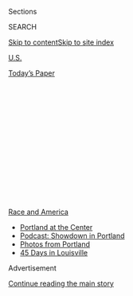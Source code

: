 <div id="app">

<div>

<div>

<div>

<div class="NYTAppHideMasthead css-1q2w90k e1suatyy0">

<div class="section css-ui9rw0 e1suatyy2">

<div class="css-eph4ug er09x8g0">

<div class="css-6n7j50">

</div>

<span class="css-1dv1kvn">Sections</span>

<div class="css-10488qs">

<span class="css-1dv1kvn">SEARCH</span>

</div>

[Skip to content](#site-content)[Skip to site
index](#site-index)

</div>

<div id="masthead-section-label" class="css-1wr3we4 eaxe0e00">

[U.S.](https://www.nytimes3xbfgragh.onion/section/us)

</div>

<div class="css-10698na e1huz5gh0">

</div>

</div>

<div id="masthead-bar-one" class="section hasLinks css-15hmgas e1csuq9d3">

<div class="css-uqyvli e1csuq9d0">

</div>

<div class="css-1uqjmks e1csuq9d1">

</div>

<div class="css-9e9ivx">

[](https://myaccount.nytimes3xbfgragh.onion/auth/login?response_type=cookie&client_id=vi)

</div>

<div class="css-1bvtpon e1csuq9d2">

[Today’s
Paper](https://www.nytimes3xbfgragh.onion/section/todayspaper)

</div>

</div>

</div>

</div>

<div data-aria-hidden="false">

<div id="site-content" data-role="main">

<div>

<div class="css-1aor85t" style="opacity:0.000000001;z-index:-1;visibility:hidden">

<div class="css-1hqnpie">

<div class="css-epjblv">

<span class="css-17xtcya">[U.S.](/section/us)</span><span class="css-x15j1o">|</span><span class="css-fwqvlz">Federal
Agents Push Into Portland Streets, Stretching Limits of Their
Authority</span>

</div>

<div class="css-k008qs">

<div class="css-1iwv8en">

<span class="css-18z7m18"></span>

<div>

</div>

</div>

<span class="css-1n6z4y">https://nyti.ms/2WWSN86</span>

<div class="css-1705lsu">

<div class="css-4xjgmj">

<div class="css-4skfbu" data-role="toolbar" data-aria-label="Social Media Share buttons, Save button, and Comments Panel with current comment count" data-testid="share-tools">

  - 
  - 
  - 
  - 
    
    <div class="css-6n7j50">
    
    </div>

  - 

</div>

</div>

</div>

</div>

</div>

</div>

<div id="NYT_TOP_BANNER_REGION" class="css-13pd83m">

<div>

<div id="styln-prism-menu-1590763508878" class="section interactive-content interactive-size-medium css-1edisqu">

<div class="css-17ih8de interactive-body">

<div id="scroll-container" class="css-1gj85ro">

[<span class="styln-title-wrap"><span class="css-1pje3qr">Race
and</span><span class="css-1pje3qr">
America</span></span>](https://www.nytimes3xbfgragh.onion/news-event/george-floyd-protests-minneapolis-new-york-los-angeles?action=click&pgtype=Article&state=default&module=styln-george-floyd&region=TOP_BANNER&context=storylines_menu)

  - [Portland at the
    Center](https://www.nytimes3xbfgragh.onion/2020/07/24/us/portland-oregon-protests-white-race.html?action=click&pgtype=Article&state=default&module=styln-george-floyd&region=TOP_BANNER&context=storylines_menu)
  - [Podcast: Showdown in
    Portland](https://www.nytimes3xbfgragh.onion/2020/07/23/podcasts/the-daily/portland-protests.html?action=click&pgtype=Article&state=default&module=styln-george-floyd&region=TOP_BANNER&context=storylines_menu)
  - [Photos from
    Portland](https://www.nytimes3xbfgragh.onion/2020/07/21/us/portland-photos-protests.html?action=click&pgtype=Article&state=default&module=styln-george-floyd&region=TOP_BANNER&context=storylines_menu)
  - [45 Days in
    Louisville](https://www.nytimes3xbfgragh.onion/interactive/2020/07/16/us/black-lives-matter-protests-louisville-breonna-taylor.html?action=click&pgtype=Article&state=default&module=styln-george-floyd&region=TOP_BANNER&context=storylines_menu)

</div>

</div>

</div>

</div>

</div>

<div id="top-wrapper" class="css-1sy8kpn">

<div id="top-slug" class="css-l9onyx">

Advertisement

</div>

[Continue reading the main
story](#after-top)

<div class="ad top-wrapper" style="text-align:center;height:100%;display:block;min-height:250px">

<div id="top" class="place-ad" data-position="top" data-size-key="top">

</div>

</div>

<div id="after-top">

</div>

</div>

<div>

<div id="sponsor-wrapper" class="css-1hyfx7x">

<div id="sponsor-slug" class="css-19vbshk">

Supported by

</div>

[Continue reading the main
story](#after-sponsor)

<div id="sponsor" class="ad sponsor-wrapper" style="text-align:center;height:100%;display:block">

</div>

<div id="after-sponsor">

</div>

</div>

<div class="css-186x18t">

</div>

<div class="css-1vkm6nb ehdk2mb0">

# Federal Agents Push Into Portland Streets, Stretching Limits of Their Authority

</div>

Federal agents are venturing blocks from the buildings they were sent to
protect. Oregon officials say they are illegally taking on the role of
riot police.

![<span class="css-16f3y1r e13ogyst0">Peaceful protests were already
happening for weeks when federal officers arrived on July 4. Our video
shows how President Trump’s deployment ignited
chaos.</span><span class="css-cch8ym"><span class="css-1dv1kvn">Credit</span><span class="css-cnj6d5 e1z0qqy90" itemprop="copyrightHolder"><span class="css-1ly73wi e1tej78p0">Credit...</span><span>Photo
by Caitlin Ochs/Reuters, Illustration by The New York
Times</span></span></span>](https://static01.graylady3jvrrxbe.onion/images/2020/07/17/autossell/portland-v1-2/portland-v1-2-videoSixteenByNineJumbo1600.jpg)

<div class="css-18e8msd">

<div class="css-vp77d3 epjyd6m0">

<div class="css-1baulvz">

By [<span class="css-1baulvz" itemprop="name">Mike
Baker</span>](https://www.nytimes3xbfgragh.onion/by/mike-baker),
[<span class="css-1baulvz" itemprop="name">Thomas
Fuller</span>](https://www.nytimes3xbfgragh.onion/by/thomas-fuller) and
<span class="css-1baulvz last-byline" itemprop="name">Sergio
Olmos</span>

</div>

</div>

  - 
    
    <div class="css-ld3wwf e16638kd2">
    
    July 25, 2020Updated <span class="css-epvm6">5:59 p.m.
    ET</span>
    
    </div>

  - 
    
    <div class="css-4xjgmj">
    
    <div class="css-pvvomx" data-role="toolbar" data-aria-label="Social Media Share buttons, Save button, and Comments Panel with current comment count" data-testid="share-tools">
    
      - 
      - 
      - 
      - 
        
        <div class="css-6n7j50">
        
        </div>
    
      - 
    
    </div>
    
    </div>

</div>

</div>

<div class="section meteredContent css-1r7ky0e" name="articleBody" itemprop="articleBody">

<div class="css-1fanzo5 StoryBodyCompanionColumn">

<div class="css-53u6y8">

PORTLAND, Ore. — After flooding the streets around the federal
courthouse in Portland with tear gas during Friday’s early morning
hours, dozens of federal officers in camouflage and tactical gear stood
in formation around the front of the building.

Then, as one protester blared a soundtrack of “The Imperial March,” the
officers started advancing. Through the acrid haze, they continued to
fire flash grenades and welt-inducing marble-size balls filled with
caustic chemicals. They moved down Main Street and continued up the
hill, where one of the agents announced over a loudspeaker: “This is an
unlawful assembly.”

By the time the security forces halted their advance, the federal
courthouse they had been sent to protect was out of sight — two blocks
behind them.

</div>

</div>

<div>

</div>

<div class="css-1fanzo5 StoryBodyCompanionColumn">

<div class="css-53u6y8">

The aggressive incursion of federal officers into Portland has been
stretching the legal limits of federal law enforcement, as agents with
batons and riot gear range deep into the streets of a city whose
leadership has made it clear they are not welcome.

</div>

</div>

<div class="css-1fanzo5 StoryBodyCompanionColumn">

<div class="css-53u6y8">

“I think it’s absolutely improper,” Oregon’s attorney general, Ellen
Rosenblum, said in an interview on Friday. “It’s absolutely beyond their
authority.”

The state lost its bid on Friday [for a restraining order against four
federal
agencies](https://www.nytimes3xbfgragh.onion/2020/07/24/us/portland-federal-jurisdiction-court-judge.html)
on the grounds that the state attorney general lacked standing, but
several other challenges are still making their way through the courts.

Federal officers who arrived this month to help control protests over
racial injustice and police violence have made dozens of arrests for
federal crimes, including assaults on federal officers and failing to
comply with law enforcement commands. More than 60 protesters have been
arrested, and 46 now face federal criminal charges, said Craig Gabriel,
an assistant U.S. attorney for the District of Oregon, in a Saturday
news conference.

One protester standing on a city street outside the federal courthouse
was shot in the head with a crowd-control munition, leaving a bloody
scene and a serious facial injury that required surgery. In another
incident, an officer was seen repeatedly using a baton to [whack a Navy
veteran who said he had come to speak to the
agents](https://www.nytimes3xbfgragh.onion/2020/07/20/us/portland-protests-navy-christopher-david.html).
Videos taken by members of the public captured [camouflaged personnel
pulling protesters into unmarked
vans](https://www.nytimes3xbfgragh.onion/2020/07/17/us/portland-protests.html).

</div>

</div>

<div class="css-1fanzo5 StoryBodyCompanionColumn">

<div class="css-53u6y8">

The inspectors general of the Department of Justice and the Department
of Homeland Security [have opened investigations into the
tactics](https://www.nytimes3xbfgragh.onion/2020/07/23/us/seattle-protests-feds.html).

During 57 consecutive nights of protests, demonstrators have squared off
first with the Portland police and then with federal agents in what at
times have been pitched battles, with protesters throwing water bottles
or fireworks and agents responding with frequent volleys of tear gas.
The arrival of the federal agents caused the protests to swell and
focused the ire of protesters onto [the Mark O. Hatfield U.S.
Courthouse](https://www.nytimes3xbfgragh.onion/2020/07/22/us/portland-protests-courthouse.html),
across from a park shaded by mature trees.

What began as a movement for racial justice became a broader campaign to
dislodge the federal forces from the city.

The federal agents from four agencies arrived after President Trump
signed an executive order on June 26 ordering the protection of federal
monuments and buildings.

Their presence quickly became a political rallying point.

Senator Ron Wyden of Oregon, a Democrat, compared the agents to an
“occupying army.” Speaker Nancy Pelosi, Democrat of California, called
them “storm troopers.”

Mr. Trump criticized the police protests around the country in cities
“all run by liberal Democrats” and defended the move to send in
federal agents, warning that with the continuing turbulence in the
streets, “They were going to lose Portland.”

Chad F. Wolf, the acting secretary of homeland security, described the
protesters squaring off with federal agents outside the federal
courthouse in Portland as “anarchists and criminals.”

</div>

</div>

<div class="css-1fanzo5 StoryBodyCompanionColumn">

<div class="css-53u6y8">

“We will continue to take the appropriate action to protect our
facilities and our law enforcement officers,” Mr. Wolf said at a news
briefing this past week. “If we left tomorrow they would burn that
building down.”

There is broad agreement among legal scholars that the federal
government has the right to protect its buildings. But how far that
authority extends into a city — and which tactics may be employed — is
less clear.

Robert Tsai, a professor at the Washington College of Law at American
University, said the nation’s founders explicitly left local policing
within the jurisdiction of local authorities.

He questioned whether the federal agents had the right to extend their
operations blocks away from the buildings they are protecting.

“If the federal troops are starting to wander the streets, they appear
to be crossing the line into general policing, which is outside their
powers,” Professor Tsai said.

Homeland Security officials say they are operating under a federal
statute that permits federal agents to venture outside the boundaries of
the courthouse to “conduct investigations” into crimes against federal
property or officers.

But patrolling the streets and detaining or tear-gassing protesters go
beyond that legal authority, said David Lapan, the former spokesman for
the agency when it was led by John Kelly, Mr. Trump’s first secretary of
homeland security.

</div>

</div>

<div class="css-1fanzo5 StoryBodyCompanionColumn">

<div class="css-53u6y8">

“That’s not an investigation,” Mr. Lapan said. “That’s just a show of
force.”

John Malcolm, vice president for the Institute for Constitutional
Government at the conservative Heritage Foundation, and a former deputy
assistant attorney general during the George W. Bush administration,
said federal agents have clear legal authority to pursue protesters who
have damaged federal property.

“Once they have committed a crime the federal authorities have probable
cause to go arrest them,” Mr. Malcolm said. “I don’t care how many
blocks away they are from that property.”

While federal authorities are not intended to be riot police, he said,
the federal government has the authority to send in troops in extreme
situations in which there is a breakdown of authority and local
officials are unable to effectively enforce local laws.

“But we are not there yet, and I pray that we don’t get there,” he said.

Outraged by the federal presence, government leaders in Portland have
been looking for ways to push back against the deployment. The Portland
Police Bureau ousted federal representatives from the city’s command
post. Mayor Ted Wheeler, who himself was [hit with tear gas fired by
federal agents on Wednesday
night](https://www.nytimes3xbfgragh.onion/2020/07/23/us/portland-protest-tear-gas-mayor.html),
called the federal deployment an abuse of authority.

“My colleagues and I are looking at every possible legal option we have
to get the feds out of here,” Mr. Wheeler said in an interview.

In the state’s legal challenge, Ms. Rosenblum argued that the operations
of federal authorities, using unmarked vehicles to detain protesters,
resembled abductions. The lawsuit called on the court to order the
agents to stop arresting individuals without probable cause and to
clearly identify themselves and their agency before detaining or
arresting “any person off the streets in Oregon.”

But in his ruling on Friday, Judge Michael W. Mosman of the U.S.
District Court in Portland said the state attorney general’s office did
not have standing to bring the case because it had not shown that the
issue was “an interest that is specific to the state itself.”

</div>

</div>

<div class="css-1fanzo5 StoryBodyCompanionColumn">

<div class="css-53u6y8">

In an interview, Ms. Rosenblum said that having federal agents battling
protesters in Portland was un-American because the country does not have
a tradition of a national police force.

“The police should be ideally as local as possible,” she said. “It’s
about trust, relationships and community building.”

She warned that all Americans need to be concerned about what is
happening in Portland.

“It could be happening in your city next,” she said.

The inspector general of the Department of Homeland Security, Joseph V.
Cuffari, told lawmakers in a letter that he planned to examine the
authority the agency used to deploy agents to Portland.

Some of the protesters who originally focused their anger on the case of
George Floyd, whose death in police custody in Minneapolis in May
sparked demonstrations around the country, now have turned much of their
attention to the presence of federal officers on Portland’s streets.

On Friday night, a crowd gathered outside a fence erected around the
federal courthouse; some in the crowd lit fires, lobbed fireworks over
the fence and attempted to pull it down with power tools. Federal agents
entered the street to disperse the crowd at 2:30 a.m.

Mr. Gabriel, the assistant U.S. attorney, said that the federal officers
were forced into the streets to protect the fence. “The officers would
love nothing more than to stay in the courthouse all night long,” he
said. “If the protesters don’t seek to damage or destroy the fence, then
the officers have no need to go outside the fence or leave federal
property.”

</div>

</div>

<div class="css-1fanzo5 StoryBodyCompanionColumn">

<div class="css-53u6y8">

Most of the demonstrations during the evening, though, were peaceful. A
[group of military veterans lined up along the
fence](https://www.nytimes3xbfgragh.onion/2020/07/25/us/a-wall-of-vets-joins-the-front-lines-of-portland-protests.html),
joining a “Wall of Moms,” hundreds of mothers who have linked arms to
challenge the presence of the federal agents, who had been there on
previous nights. There was also a “Wall of Dads" carrying leaf blowers
to combat the tear gas.

Jennifer Kristiansen, a family-law attorney, was one of many women who
came out to the protests in recent days to join the “Wall of
Moms.”<span class="css-8l6xbc evw5hdy0"> </span>In the early morning
hours on Tuesday, she said, as agents were clearing protesters from in
front of the courthouse, one of them reported to another that Ms.
Kristiansen had struck him.

Ms. Kristiansen said that she had done no such thing and that one of the
officers ended up assaulting her, groping her chest and backside during
the arrest.

“This is not creeping authoritarianism,” Ms. Kristiansen said. “The
authoritarianism is here.”

Kate Conger contributed reporting from Portland, and Zolan Kanno-Youngs
from Washington.

</div>

</div>

<div>

</div>

</div>

<div>

</div>

<div>

</div>

<div>

</div>

<div>

<div id="bottom-wrapper" class="css-1ede5it">

<div id="bottom-slug" class="css-l9onyx">

Advertisement

</div>

[Continue reading the main
story](#after-bottom)

<div id="bottom" class="ad bottom-wrapper" style="text-align:center;height:100%;display:block;min-height:90px">

</div>

<div id="after-bottom">

</div>

</div>

</div>

</div>

</div>

## Site Index

<div>

</div>

## Site Information Navigation

  - [© <span>2020</span> <span>The New York Times
    Company</span>](https://help.nytimes3xbfgragh.onion/hc/en-us/articles/115014792127-Copyright-notice)

<!-- end list -->

  - [NYTCo](https://www.nytco.com/)
  - [Contact
    Us](https://help.nytimes3xbfgragh.onion/hc/en-us/articles/115015385887-Contact-Us)
  - [Work with us](https://www.nytco.com/careers/)
  - [Advertise](https://nytmediakit.com/)
  - [T Brand Studio](http://www.tbrandstudio.com/)
  - [Your Ad
    Choices](https://www.nytimes3xbfgragh.onion/privacy/cookie-policy#how-do-i-manage-trackers)
  - [Privacy](https://www.nytimes3xbfgragh.onion/privacy)
  - [Terms of
    Service](https://help.nytimes3xbfgragh.onion/hc/en-us/articles/115014893428-Terms-of-service)
  - [Terms of
    Sale](https://help.nytimes3xbfgragh.onion/hc/en-us/articles/115014893968-Terms-of-sale)
  - [Site
    Map](https://spiderbites.nytimes3xbfgragh.onion)
  - [Help](https://help.nytimes3xbfgragh.onion/hc/en-us)
  - [Subscriptions](https://www.nytimes3xbfgragh.onion/subscription?campaignId=37WXW)

</div>

</div>

</div>

</div>
